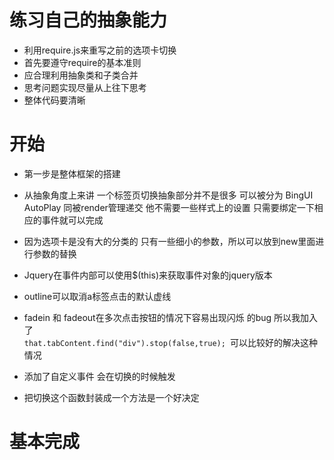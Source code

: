 # 练习自己的抽象能力 #
- 利用require.js来重写之前的选项卡切换
- 首先要遵守require的基本准则
- 应合理利用抽象类和子类合并
- 思考问题实现尽量从上往下思考 
- 整体代码要清晰


# 开始 #
 - 第一步是整体框架的搭建
 
 - 从抽象角度上来讲 一个标签页切换抽象部分并不是很多 可以被分为 BingUI AutoPlay 同被render管理递交 他不需要一些样式上的设置 只需要绑定一下相应的事件就可以完成
 
 - 因为选项卡是没有大的分类的 只有一些细小的参数，所以可以放到new里面进行参数的替换
 
 - Jquery在事件内部可以使用$(this)来获取事件对象的jquery版本
 
 - outline可以取消a标签点击的默认虚线

 - fadein 和 fadeout在多次点击按钮的情况下容易出现闪烁 的bug 所以我加入了 `                        that.tabContent.find("div").stop(false,true); 
`可以比较好的解决这种情况

- 添加了自定义事件 会在切换的时候触发

- 把切换这个函数封装成一个方法是一个好决定


# 基本完成 #